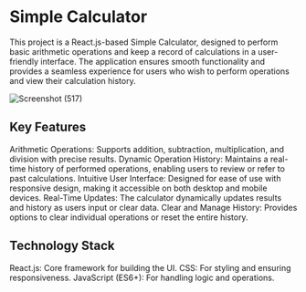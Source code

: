 # Simple Calculator
This project is a React.js-based Simple Calculator, designed to perform basic arithmetic operations and keep a record of calculations in a user-friendly interface. The application ensures smooth functionality and provides a seamless experience for users who wish to perform operations and view their calculation history.

![Screenshot (517)](https://github.com/user-attachments/assets/69cef8c1-670f-47eb-ad79-fc3b5174d96b)


## Key Features

Arithmetic Operations: Supports addition, subtraction, multiplication, and division with precise results.
Dynamic Operation History: Maintains a real-time history of performed operations, enabling users to review or refer to past calculations.
Intuitive User Interface: Designed for ease of use with responsive design, making it accessible on both desktop and mobile devices.
Real-Time Updates: The calculator dynamically updates results and history as users input or clear data.
Clear and Manage History: Provides options to clear individual operations or reset the entire history.

## Technology Stack

React.js: Core framework for building the UI.
CSS: For styling and ensuring responsiveness.
JavaScript (ES6+): For handling logic and operations.
